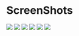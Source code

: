 # ScreenShots

<img src= /screenshots/home.png> <img src= /screenshots/games.png>
<img src= /screenshots/diablo.png> <img src= /screenshots/detail.png>
<img src= /screenshots/list.png> <img src= /screenshots/undo.png>
